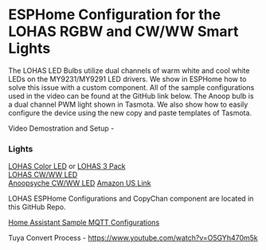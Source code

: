 # ESPHome Configuration for the LOHAS RGBW and CW/WW Smart Lights

The LOHAS LED Bulbs utilize dual channels of warm white and cool white LEDs on the MY9231/MY9291 LED drivers.  We show in ESPHome how to solve this issue with a custom component.  All of the sample configurations used in the video can be found at the GitHub link below.  The Anoop bulb is a dual channel PWM light shown in Tasmota.  We also show how to easily configure the device using the new copy and paste templates of Tasmota.

Video Demostration and Setup - 

### Lights
[LOHAS Color LED](https://amzn.to/2U7np3p) or [LOHAS 3 Pack](https://amzn.to/2VPfYhH)  
[LOHAS CW/WW LED](https://amzn.to/2U8L1Vm)  
[Anoopsyche CW/WW LED](https://amzn.to/2VLE790)
[Amazon US Link](https://amzn.to/2DDNYI4)

LOHAS ESPHome Configurations and CopyChan component are located in this GitHub Repo.

[Home Assistant Sample MQTT Configurations](https://github.com/digiblur/Sonoff-Tasmota/wiki/Smart-Bulbs)

Tuya Convert Process - https://www.youtube.com/watch?v=O5GYh470m5k

